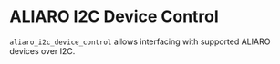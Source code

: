 # ALIARO I2C Device Control

`aliaro_i2c_device_control` allows interfacing with supported ALIARO devices over I2C.
